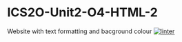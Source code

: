 # ICS2O-Unit2-O4-HTML-2
Website with text formatting and bacground colour
[![linter](https://github.com/Marko-Milijevic/ICS2O-Unit2-04-HTML-2/workflows/linter/badge.svg)](https://github.com/marketplace/actions/super-linter)
